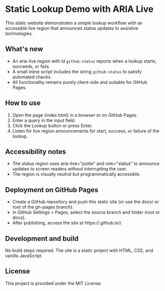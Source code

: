 # Static Lookup Demo with ARIA Live

This static website demonstrates a simple lookup workflow with an accessible live region that announces status updates to assistive technologies.

## What's new
- An aria-live region with id `github-status` reports when a lookup starts, succeeds, or fails.
- A small inline script includes the string `github-status` to satisfy automated checks.
- All functionality remains purely client-side and suitable for GitHub Pages.

## How to use
1. Open the page (index.html) in a browser or on GitHub Pages.
2. Enter a query in the input field.
3. Click the Lookup button or press Enter.
4. Listen for live region announcements for start, success, or failure of the lookup.

## Accessibility notes
- The status region uses aria-live="polite" and role="status" to announce updates to screen readers without interrupting the user.
- The region is visually neutral but programmatically accessible.

## Deployment on GitHub Pages
- Create a GitHub repository and push this static site (or use the docs/ or root of the gh-pages branch).
- In GitHub Settings > Pages, select the source branch and folder (root or docs).
- After publishing, access the site at https://<your-username>.github.io/<repository-name>/

## Development and build
No build steps required. The site is a static project with HTML, CSS, and vanilla JavaScript.

## License
This project is provided under the MIT License.
